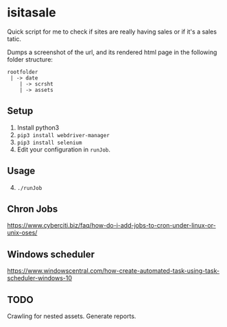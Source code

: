 # isitasale
Quick script for me to check if sites are really having sales or if it's a sales tatic.

Dumps a screenshot of the url, and its rendered html page in the following folder structure:
```
rootfolder
 | -> date
    | -> scrsht
    | -> assets
```

## Setup
1. Install python3
2. `pip3 install webdriver-manager`
3. `pip3 install selenium`
4. Edit your configuration in `runJob`.

## Usage
4. `./runJob`

## Chron Jobs
https://www.cyberciti.biz/faq/how-do-i-add-jobs-to-cron-under-linux-or-unix-oses/
## Windows scheduler
https://www.windowscentral.com/how-create-automated-task-using-task-scheduler-windows-10

## TODO
Crawling for nested assets.
Generate reports.